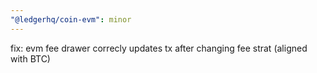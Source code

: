 ```yaml
---
"@ledgerhq/coin-evm": minor
---
```


fix: evm fee drawer correcly updates tx after changing fee strat (aligned with BTC)
